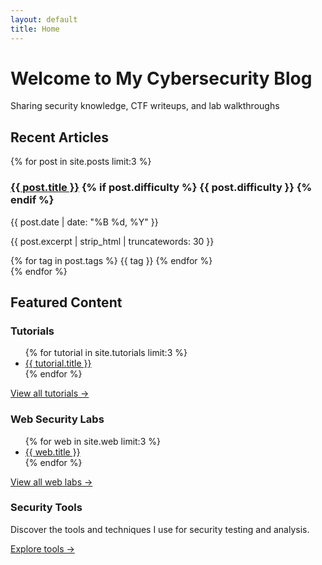 ```yaml
---
layout: default
title: Home
---
```


<div class="hero-banner">
  <h1>Welcome to My Cybersecurity Blog</h1>
  <p class="lead">Sharing security knowledge, CTF writeups, and lab walkthroughs</p>
</div>

## Recent Articles

<div class="post-list">
  {% for post in site.posts limit:3 %}
  <div class="post-card">
    <h3 class="post-title"><a href="{{ post.url | relative_url }}">{{ post.title }}</a>
    {% if post.difficulty %}
    <span class="difficulty {{ post.difficulty }}">{{ post.difficulty }}</span>
    {% endif %}
    </h3>
    <div class="post-meta">{{ post.date | date: "%B %d, %Y" }}</div>
    <p>{{ post.excerpt | strip_html | truncatewords: 30 }}</p>
    <div class="tags">
      {% for tag in post.tags %}
      <span class="tag">{{ tag }}</span>
      {% endfor %}
    </div>
  </div>
  {% endfor %}
</div>

<h2 class="section-heading">Featured Content</h2>

<div class="featured-grid">
  <!-- Tutorials -->
  <div class="featured-card">
    <div class="featured-image">
      <i class="fas fa-book-open"></i>
    </div>
    <div class="featured-content">
      <h3 class="featured-title">Tutorials</h3>
      <ul>
        {% for tutorial in site.tutorials limit:3 %}
        <li><a href="{{ tutorial.url | relative_url }}">{{ tutorial.title }}</a></li>
        {% endfor %}
      </ul>
      <a href="{{ '/tutorials' | relative_url }}" class="view-all">View all tutorials →</a>
    </div>
  </div>
  
  <!-- Web Labs -->
  <div class="featured-card">
    <div class="featured-image">
      <i class="fas fa-spider"></i>
    </div>
    <div class="featured-content">
      <h3 class="featured-title">Web Security Labs</h3>
      <ul>
        {% for web in site.web limit:3 %}
        <li><a href="{{ web.url | relative_url }}">{{ web.title }}</a></li>
        {% endfor %}
      </ul>
      <a href="{{ '/web' | relative_url }}" class="view-all">View all web labs →</a>
    </div>
  </div>
  
  <!-- Tools -->
  <div class="featured-card">
    <div class="featured-image">
      <i class="fas fa-tools"></i>
    </div>
    <div class="featured-content">
      <h3 class="featured-title">Security Tools</h3>
      <p>Discover the tools and techniques I use for security testing and analysis.</p>
      <a href="{{ '/tools' | relative_url }}" class="view-all">Explore tools →</a>
    </div>
  </div>
</div>
